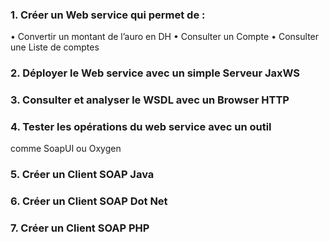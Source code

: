 ### 1. Créer un Web service qui permet de : 
• Convertir un montant de l’auro en DH
• Consulter un Compte
• Consulter une Liste de comptes
### 2. Déployer le Web service avec un simple Serveur JaxWS
### 3. Consulter et analyser le WSDL avec un Browser HTTP
### 4. Tester les opérations du web service avec un outil
comme SoapUI ou Oxygen
### 5. Créer un Client SOAP Java
### 6. Créer un Client SOAP Dot Net
### 7. Créer un Client SOAP PHP

